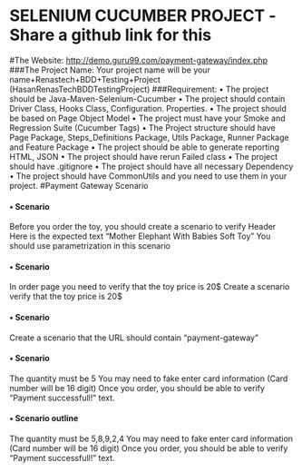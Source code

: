 # SELENIUM CUCUMBER PROJECT -Share a github link for this

\#The Website: http://demo.guru99.com/payment-gateway/index.php
##\#The Project Name: Your project name will be your name+Renastech+BDD+Testing+Project (HasanRenasTechBDDTestingProject)
##\#Requirement:
	•	The project should be Java-Maven-Selenium-Cucumber
	•	The project should contain Driver Class, Hooks Class, Configuration. Properties.
	•	The project should be based on Page Object Model
	•	The project must have your Smoke and Regression Suite (Cucumber Tags)
	•	The Project structure should have Page Package, Steps_Definitions Package, Utils Package, Runner Package and Feature Package
	•	The project should be able to generate reporting HTML, JSON
	•	The project should have rerun Failed class
	•	The project should have .gitignore
	•	The project should have all necessary Dependency 
	•	The project should have CommonUtils and you need to use them in your project.
\#Payment Gateway Scenario 
####	•	Scenario
Before you order the toy, you should create a scenario to verify Header 
Here is the expected text “Mother Elephant With Babies Soft Toy”
You should use parametrization in this scenario
####	•	Scenario
In order page you need to verify that the toy price is 20$
Create a scenario verify that the toy price is 20$ 
####	•	Scenario
Create a scenario that the URL should contain “payment-gateway” 
####	•	Scenario
The quantity must be 5
You may need to fake enter card information (Card number will be 16 digit)
Once you order, you should be able to verify “Payment successfull!” text.
####	•	Scenario outline
The quantity must be 5,8,9,2,4
You may need to fake enter card information (Card number will be 16 digit)
Once you order, you should be able to verify “Payment successfull!” text.